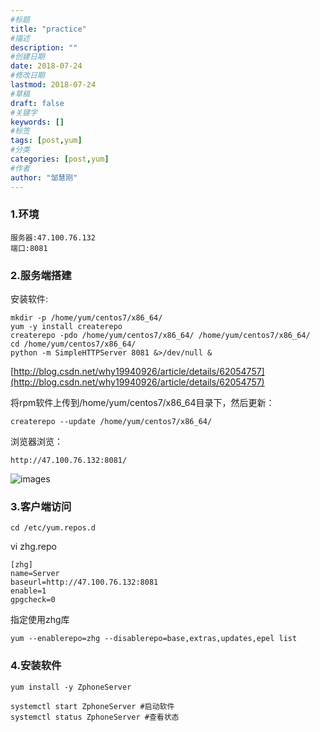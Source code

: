 ```yaml
---
#标题
title: "practice"
#描述
description: ""
#创建日期
date: 2018-07-24
#修改日期
lastmod: 2018-07-24
#草稿
draft: false
#关键字
keywords: []
#标签
tags: [post,yum]
#分类
categories: [post,yum]
#作者
author: "邹慧刚"
---
```

### 1.环境

	服务器:47.100.76.132
	端口:8081


### 2.服务端搭建

安装软件:

	mkdir -p /home/yum/centos7/x86_64/
	yum -y install createrepo
	createrepo -pdo /home/yum/centos7/x86_64/ /home/yum/centos7/x86_64/
	cd /home/yum/centos7/x86_64/ 
	python -m SimpleHTTPServer 8081 &>/dev/null &  

[http://blog.csdn.net/why19940926/article/details/62054757](http://blog.csdn.net/why19940926/article/details/62054757)

将rpm软件上传到/home/yum/centos7/x86_64目录下，然后更新：

	createrepo --update /home/yum/centos7/x86_64/


浏览器浏览：

	http://47.100.76.132:8081/


![images](../images/20180224120204.png)


### 3.客户端访问

	cd /etc/yum.repos.d

vi zhg.repo

	[zhg]
	name=Server
	baseurl=http://47.100.76.132:8081
	enable=1
	gpgcheck=0


指定使用zhg库

	yum --enablerepo=zhg --disablerepo=base,extras,updates,epel list



### 4.安装软件

	yum install -y ZphoneServer

	systemctl start ZphoneServer #启动软件
	systemctl status ZphoneServer #查看状态




